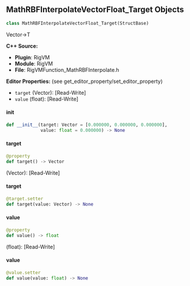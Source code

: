 ## MathRBFInterpolateVectorFloat_Target Objects

```python
class MathRBFInterpolateVectorFloat_Target(StructBase)
```

Vector->T

**C++ Source:**

- **Plugin**: RigVM
- **Module**: RigVM
- **File**: RigVMFunction_MathRBFInterpolate.h

**Editor Properties:** (see get_editor_property/set_editor_property)

- ``target`` (Vector):  [Read-Write]
- ``value`` (float):  [Read-Write]

<a id="unreal.MathRBFInterpolateVectorFloat_Target.__init__"></a>

#### __init__

```python
def __init__(target: Vector = [0.000000, 0.000000, 0.000000],
             value: float = 0.000000) -> None
```

<a id="unreal.MathRBFInterpolateVectorFloat_Target.target"></a>

#### target

```python
@property
def target() -> Vector
```

(Vector):  [Read-Write]

<a id="unreal.MathRBFInterpolateVectorFloat_Target.target"></a>

#### target

```python
@target.setter
def target(value: Vector) -> None
```

<a id="unreal.MathRBFInterpolateVectorFloat_Target.value"></a>

#### value

```python
@property
def value() -> float
```

(float):  [Read-Write]

<a id="unreal.MathRBFInterpolateVectorFloat_Target.value"></a>

#### value

```python
@value.setter
def value(value: float) -> None
```

<a id="unreal.RigVMFunction_MathRBFInterpolateVectorFloat"></a>
